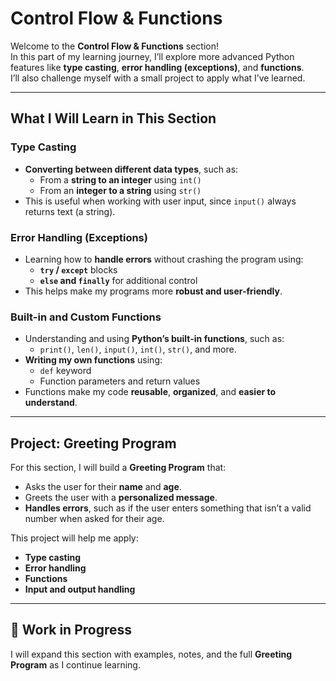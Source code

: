 # **Control Flow & Functions**

Welcome to the **Control Flow & Functions** section!  
In this part of my learning journey, I’ll explore more advanced Python features like **type casting**, **error handling (exceptions)**, and **functions**.  
I’ll also challenge myself with a small project to apply what I’ve learned.

---

## **What I Will Learn in This Section**

### **Type Casting**
- **Converting between different data types**, such as:
  - From a **string to an integer** using `int()`
  - From an **integer to a string** using `str()`
- This is useful when working with user input, since `input()` always returns text (a string).

### **Error Handling (Exceptions)**
- Learning how to **handle errors** without crashing the program using:
  - **`try` / `except`** blocks
  - **`else` and `finally`** for additional control
- This helps make my programs more **robust and user-friendly**.

### **Built-in and Custom Functions**
- Understanding and using **Python’s built-in functions**, such as:
  - `print()`, `len()`, `input()`, `int()`, `str()`, and more.
- **Writing my own functions** using:
  - `def` keyword
  - Function parameters and return values
- Functions make my code **reusable**, **organized**, and **easier to understand**.

---

## **Project: Greeting Program**

For this section, I will build a **Greeting Program** that:
- Asks the user for their **name** and **age**.
- Greets the user with a **personalized message**.
- **Handles errors**, such as if the user enters something that isn’t a valid number when asked for their age.

This project will help me apply:
- **Type casting**
- **Error handling**
- **Functions**
- **Input and output handling**

---

## 🚧 **Work in Progress**
I will expand this section with examples, notes, and the full **Greeting Program** as I continue learning.
